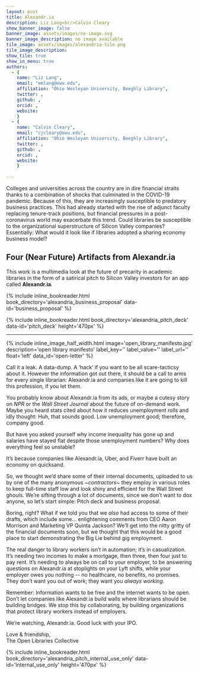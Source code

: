 ```yaml
---
layout: post
title: Alexandr.ia
description: Liz Lang<br/>Calvin Cleary
show_banner_image: false
banner_image: assets/images/no-image.svg
banner_image_description: no image available
tile_image: assets/images/alexandria-tile.png
tile_image_description:
show_tile: true
show_in_menu: true
authors:
  - {
    name: "Liz Lang",
    email: "emlang@owu.edu",
    affiliation: "Ohio Wesleyan University, Beeghly Library",
    twitter: ,
    github: ,
    orcid: ,
    website: 
    }
  - {
    name: "Calvin Cleary",
    email: "cjcleary@owu.edu",
    affiliation: "Ohio Wesleyan University, Beeghly Library",
    twitter: ,
    github: ,
    orcid: ,
    website: 
    }
    
---
```


Colleges and universities across the country are in dire financial straits thanks to a combination of shocks that culminated in the COVID-19 pandemic. Because of this, they are increasingly susceptible to predatory business practices. This had already started with the rise of adjunct faculty replacing tenure-track positions, but financial pressures in a post-coronavirus world may exacerbate this trend. Could libraries be susceptible to the organizational superstructure of Silicon Valley companies? Essentially: What would it look like if libraries adopted a sharing economy business model?

## Four (Near Future) Artifacts from Alexandr.ia

This work is a multimedia look at the future of precarity in academic libraries in the form of a satirical pitch to Silicon Valley investors for an app called __Alexandr.ia__.

{% include inline_bookreader.html
    book_directory='alexandria_business_proposal'
    data-id='business_proposal'
%}

{% include inline_bookreader.html
    book_directory='alexandria_pitch_deck'
    data-id='pitch_deck'
    height='470px'
%}

<hr class="hr-divider"/>

{% include inline_image_half_width.html
    image='open_library_manifesto.jpg'
    description='open library manifesto'
    label_key=''
    label_value=''
    label_url=''
    float='left'
    data_id='open-letter'
%}

<div id="open-library-collective">
    <p>Call it a leak. A data-dump. A ‘hack’ if you want to be all scare-tacticsy about it. However the information got out there, it should be a call to arms for every single librarian: Alexandr.ia and companies like it are going to kill this profession, if you let them.</p>
    <p>You probably know about Alexandr.ia from its ads, or maybe a cutesy story on <em>NPR</em> or the <em>Wall Street Journal</em> about the future of on-demand work. Maybe you heard stats cited about how it reduces unemployment rolls and idly thought: Huh, that sounds good. Low unemployment good; therefore, company good.</p>
    <p>But have you asked yourself why income inequality has gone up and salaries have stayed flat despite those unemployment numbers? Why does everything feel so unstable?</p>
    <p>It’s because companies like Alexandr.ia, Uber, and Fiverr have built an economy on quicksand.</p>
    <p>So, we thought we’d share some of their internal documents, uploaded to us by one of the many anonymous ~<em>contractors</em>~ they employ in various roles to keep full-time staff low and look shiny and efficient for the Wall Street ghouls. We’re sifting through a lot of documents, since we don’t want to dox anyone, so let’s start simple: Pitch deck and business proposal.</p>
    <p>Boring, right? What if we told you that we <em>also</em> had access to some of their drafts, which include some... enlightening comments from CEO Aaron Morrison and Marketing VP Quinta Jackson? We’ll get into the nitty gritty of the financial documents soon, but we thought that this would be a good place to start demonstrating the Big Lie behind gig employment.</p>
    <p>The real danger to library workers isn’t in automation; it’s in casualization. It’s needing two incomes to make a mortgage, then three, then four just to pay rent. It’s needing to always be on call to your employer, to be answering questions on Alexandr.ia at stoplights on your Lyft shifts, while your employer owes you nothing -- no healthcare, no benefits, no promises. They don’t want you out of work; they want you <em>always working</em>.</p>
    <p>Remember: Information wants to be free and the internet wants to be open. Don’t let companies like Alexandr.ia build walls where librarians should be building bridges. We stop this by collaborating, by building organizations that protect library workers instead of employers.</p>
    <p>We’re watching, Alexandr.ia. Good luck with your IPO.</p>
    <p>Love & friendship,<br>
    The Open Libraries Collective</p>
</div>

{% include inline_bookreader.html
    book_directory='alexandria_pitch_internal_use_only'
    data-id='internal_use_only'
    height='470px'
%}

<script>
    let letter = document.querySelector('[data-id="open-letter"]');
    letter.onclick = function openLetter() {
        window.location.assign('/assets/pdf/Open_Library_Manifesto.pdf')
    }

</script>